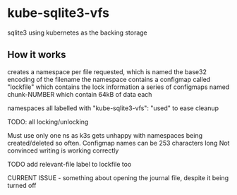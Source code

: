 # kube-sqlite3-vfs
sqlite3 using kubernetes as the backing storage

## How it works

creates a namespace per file requested, which is named the base32 encoding of the filename
the namespace contains
a configmap called "lockfile" which contains the lock information
a series of configmaps named chunk-NUMBER which contain 64kB of data each

namespaces all labelled with "kube-sqlite3-vfs": "used" to ease cleanup


TODO: all locking/unlocking

Must use only one ns as k3s gets unhappy with namespaces being created/deleted so often.
Configmap names can be 253 characters long
Not convinced writing is working correctly

TODO add relevant-file label to lockfile too


CURRENT ISSUE - something about opening the journal file, despite it being turned off